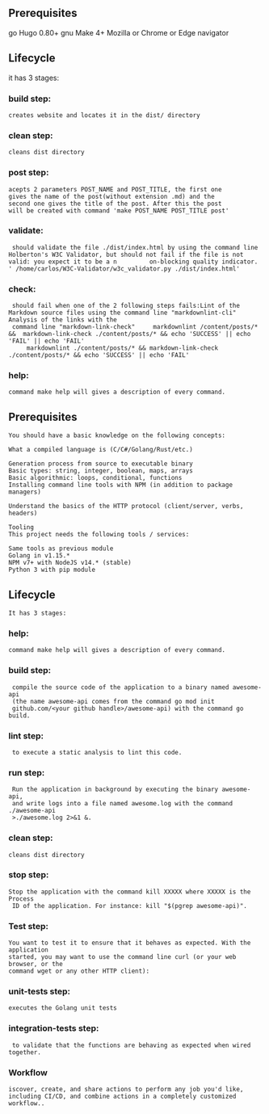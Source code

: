 ## Prerequisites

go Hugo 0.80+
gnu Make 4+
Mozilla or Chrome or Edge navigator


## Lifecycle

it has 3 stages:
### build step:
	creates website and locates it in the dist/ directory
### clean step:
	cleans dist directory
### post step:
	acepts 2 parameters POST_NAME and POST_TITLE, the first one
	gives the name of the post(without extension .md) and the
	second one gives the title of the post. After this the post
	will be created with command 'make POST_NAME POST_TITLE post'

### validate:
	 should validate the file ./dist/index.html by using the command line Holberton's W3C Validator, but should not fail if the file is not valid: you expect it to be a n	       on-blocking quality indicator. ' /home/carlos/W3C-Validator/w3c_validator.py ./dist/index.html'

### check:
	 should fail when one of the 2 following steps fails:Lint of the Markdown source files using the command line "markdownlint-cli" Analysis of the links with the
	 command line "markdown-link-check"     markdownlint /content/posts/*  &&  markdown-link-check ./content/posts/* && echo 'SUCCESS' || echo 'FAIL' || echo 'FAIL'
         markdownlint ./content/posts/* && markdown-link-check ./content/posts/* && echo 'SUCCESS' || echo 'FAIL'

### help:
	command make help will gives a description of every command.

## Prerequisites

	You should have a basic knowledge on the following concepts:

	What a compiled language is (C/C#/Golang/Rust/etc.)

	Generation process from source to executable binary
	Basic types: string, integer, boolean, maps, arrays
	Basic algorithmic: loops, conditional, functions
	Installing command line tools with NPM (in addition to package managers)

	Understand the basics of the HTTP protocol (client/server, verbs, headers)

	Tooling
	This project needs the following tools / services:

	Same tools as previous module
	Golang in v1.15.*
	NPM v7+ with NodeJS v14.* (stable)
	Python 3 with pip module

## Lifecycle

	It has 3 stages:
### help:
	command make help will gives a description of every command.

### build step:
	 compile the source code of the application to a binary named awesome-api
	 (the name awesome-api comes from the command go mod init 
	 github.com/<your github handle>/awesome-api) with the command go build.	

### lint step:
	 to execute a static analysis to lint this code.

### run step:
	 Run the application in background by executing the binary awesome-api, 
	 and write logs into a file named awesome.log with the command ./awesome-api
	 >./awesome.log 2>&1 &.

### clean step:
	cleans dist directory

### stop step:
	Stop the application with the command kill XXXXX where XXXXX is the Process
	 ID of the application. For instance: kill "$(pgrep awesome-api)".

### Test step:
	You want to test it to ensure that it behaves as expected. With the application
	started, you may want to use the command line curl (or your web browser, or the
	command wget or any other HTTP client):

### unit-tests step:
	executes the Golang unit tests

### integration-tests step:
	 to validate that the functions are behaving as expected when wired together.
	 
### Workflow
	iscover, create, and share actions to perform any job you'd like, including CI/CD, and combine actions in a completely customized workflow..
